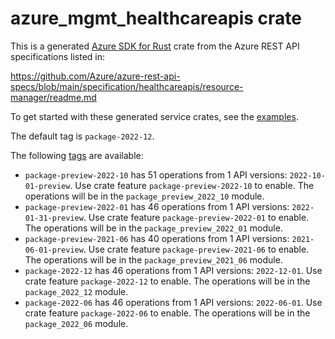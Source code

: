 # azure_mgmt_healthcareapis crate

This is a generated [Azure SDK for Rust](https://github.com/Azure/azure-sdk-for-rust) crate from the Azure REST API specifications listed in:

https://github.com/Azure/azure-rest-api-specs/blob/main/specification/healthcareapis/resource-manager/readme.md

To get started with these generated service crates, see the [examples](https://github.com/Azure/azure-sdk-for-rust/blob/main/services/README.md#examples).

The default tag is `package-2022-12`.

The following [tags](https://github.com/Azure/azure-sdk-for-rust/blob/main/services/tags.md) are available:

- `package-preview-2022-10` has 51 operations from 1 API versions: `2022-10-01-preview`. Use crate feature `package-preview-2022-10` to enable. The operations will be in the `package_preview_2022_10` module.
- `package-preview-2022-01` has 46 operations from 1 API versions: `2022-01-31-preview`. Use crate feature `package-preview-2022-01` to enable. The operations will be in the `package_preview_2022_01` module.
- `package-preview-2021-06` has 40 operations from 1 API versions: `2021-06-01-preview`. Use crate feature `package-preview-2021-06` to enable. The operations will be in the `package_preview_2021_06` module.
- `package-2022-12` has 46 operations from 1 API versions: `2022-12-01`. Use crate feature `package-2022-12` to enable. The operations will be in the `package_2022_12` module.
- `package-2022-06` has 46 operations from 1 API versions: `2022-06-01`. Use crate feature `package-2022-06` to enable. The operations will be in the `package_2022_06` module.